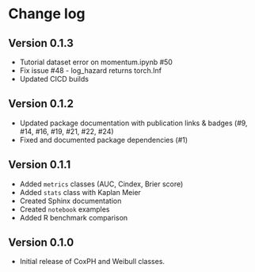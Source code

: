 Change log
=========

Version 0.1.3
-------------

* Tutorial dataset error on momentum.ipynb #50
* Fix issue #48 - log_hazard returns torch.Inf
* Updated CICD builds

Version 0.1.2
-------------

* Updated package documentation with publication links & badges (#9, #14, #16, #19, #21, #22, #24)
* Fixed and documented package dependencies (#1)

Version 0.1.1
-------------

* Added `metrics` classes (AUC, Cindex, Brier score)
* Added `stats` class with Kaplan Meier
* Created Sphinx documentation
* Created `notebook` examples
* Added R benchmark comparison

Version 0.1.0
-------------

* Initial release of CoxPH and Weibull classes.
